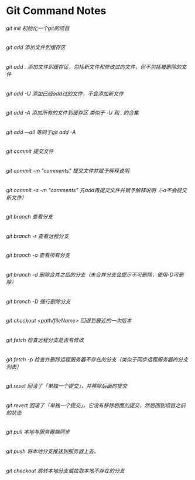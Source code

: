 # Git Command Notes

###### git init 初始化一个git的项目

###### git add <file>   添加文件到缓存区
###### git add .    添加文件到缓存区，包括新文件和修改过的文件，但不包括被删除的文件
###### git add -U   添加已经add过的文件，不会添加新文件
###### git add -A   添加所有的文件到缓存区 类似于 -U 和 . 的合集
###### git add --all    等同于git add -A

###### git commit   提交文件
###### git commit -m "comments" 提交文件并赋予解释说明
###### git commit -a -m "comments"  先add再提交文件并赋予解释说明（-a不会提交新文件）

###### git branch   查看分支
###### git branch -r    查看远程分支
###### git branch -a    查看所有分支
###### git branch -d    删除合并之后的分支（未合并分支会提示不可删除，使用-D可删除）
###### git branch -D    强行删除分支

###### git checkout <path/fileName> 回退到最近的一次版本

###### git fetch    检查远程分支是否有修改
###### git fetch -p 检查并删除远程服务器不存在的分支（类似于同步远程服务器的分支列表）

###### git reset    回滚了「单独一个提交」，并移除后面的提交

###### git revert <commit>  回滚了「单独一个提交」，它没有移除后面的提交，然后回到项目之前的状态

###### git pull 本地与服务器端同步
###### git push 将本地分支推送到服务器上去。

###### git checkout <branch name>   跳转本地分支或拉取本地不存在的分支
